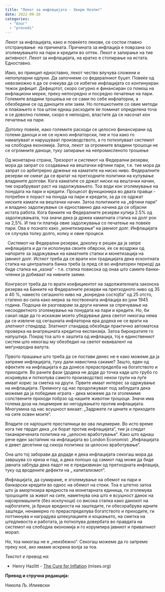 ```yaml
---
title: "Лекот за инфлацијата - Хенри Хезлит"
date: 2022-09-26
categories: 
  - "блог"
  - "prevodi"
---
```


Лекот за инфлацијата, како и повеќето лекови, се состои главно отстранување  на причината. Причината за инфлација e поврзана со зголемувањето на пари и кредити во оптек. Лекот е запирање на тие активност. Лекот за инфлацијата, на кратко е стопирање на истата. Едноставно.

Иако, во принцип едноставно, лекот чество влучува сложени и непопуларни одлуки. Да започнеме со федералниот буџет. Повеќе од невозможно е да се очекува да се избегне инфлацијата со континуиран тежок дефицит. Дефицотот, скоро сигурно е финансиран со помош на инфлациони мерки, преку непосредно и посредно печатење на пари. Големите владини трошења не се сами по себе инфлаторни, а обезбедени се од даноците или заем. Но потешкотиите со овие методи е плаќањето е тоа штом еднаш расходите ќе поминат определена точа и се доволно големи, скоро е непходно, властите да се насочат кон печатење на пари.

Дотолку повеќе, иако големите расходи се целосно финансирани од големи даноци и не се нужно инфлаторски, тие и тоа како го намалуваат и нарушуваат производството, а го поткопуваат системот на слободна економија. Затоа, лекот за огромните владини трошоци не се огромните даноци, туку запирање на непромисленото трошење

Од монетарна страна, Трезорот и системот на Федерални резерви, мора да запрат со создавање на вештачки ефтини пари, т.е. тие мора да запрат со арбитрерно држење на каматите на ниско ниво. Федералните резерви не смеат да се вратат на претходните политики на купување владините долгови. Кога каматите се држат ниски на вештачки начин, тие охрабруваат раст на задолжувањето. Тоа води кон зголемување на понудата на пари и кредити. Процесот функционира во двата правци - потребен е пораст на понуда на пари и кредити, за да се одржат ниските камати на вештачки начин. Затоа политиките на „ефтини пари“ и владино задолжување се едноставнно два начина да се објасни истата работа. Кога банките на Федералните резерви купија 2.5% од задолжувањата, тоа значи дека ја држеа каматната стапка на долг рок на 2,5%. И тиа ги платија овие задолжувања со печатење на повеќе пари. Ова е познато како „монетизирање“ на јавниот долг. Инфлацијата се случува толку долго, колку и овие процеси. 

  Системот на Федерални резерви, доколку е решен да ја запре инфлацијата и да ги исполнува своите обврски, ќе се воздржи од напорите за задржување на каматните стапки и монетизација на јавниот долг. Истиот треба да се врати кон традицијата дека есконтната стапка на централната банка треба (а пред сè во инфлаторен период) да биде стапка на „казна“ - т.е. стапка повисока од онаа што самите банки-членки ја добиваат на нивните заеми.

Конгресот треба да го врати коефициентот на задолжителната законска резерва на Банките на Федералните резерви на претходното ниво од 35 и 40 %, наместо сегашното ниво на „вонредна состојба“ од 25 отсто, стапено во сила како мерка за поствоената инфлација во јуни 1945 година. Подоцна ќе разговарам за други начини за спречување на несоодветното зголемување на понудата на пари и кредити. Но, би сакал овде да го искажам моето убедување дека светот никогаш нема да се извлече од сегашната инфлаторна ера додека не се врати на _златниот стандард_. Златниот стандард обезбеди практично автоматска проверка на внатрешната кредитна експанзија. Затоа бирократите го напуштија. Покрај тоа што е заштита од инфлација, тој е единствениот систем што некогаш му обезбедил на светот еквивалент на меѓународна валута.

Првото прашање што треба да се постави денес не е како можеме да ја запреме инфлацијата, туку дали навистина сакаме? Зашто, еден од ефектите на инфлацијата е да донесе прераспределба на богатството и приходите. Во раните фази (додека не дојде до точка каде што грубо го искривува и поткопува самото производство) некои групи на луѓе имаат корис за сметка на други. Првите имаат интерес за одржување на инфлацијата. Премногу од нас продолжуваат под заблудата дека можеме да ја победиме играта - дека можеме да ги зголемиме сопствените приходи побрзо од нашите животни трошоци. Значи има голема доза на лицемерие во негодувањето против инфлацијата. Многумина од нас всушност викаат: „Задржете ги цените и приходите на сите освен моите“.

Владите се најлошите престапници во ова лицемерие. Во исто време кога тие тврдат дека „се борат против инфлацијата“, тие ја следат таканаречената политика на „целосно вработување“. Како што еднаш рече еден застапник на инфлацијата во London Economist: „Инфлацијата е девет десетини од секоја политика за целосно вработување“.

Она што тој заборави да додаде е дека инфлацијата секогаш мора да завршува со криза и пад, а дека полошо од самиот пад може да биде јавната заблуда дека падот не е предизвикан од претходната инфлација, туку од вродените дефекти на „ капитализмот“.

Инфлацијата, да сумираме, е зголемување на обемот на пари и банкарски кредити во однос на обемот на стоки. Тоа е штетно затоа што ја амортизира вредноста на монетарната единица, ги зголемува трошоците за живот на сите, наметнува она што е всушност данок на најсиромашните (без исклучоци) со висока стапка како данокот на најбогатите, ја брише вредноста на заштедите, ги обесхрабрува идните заштеди, ненамерно го прераспределува богатството и приходите, ги поттикнува и наградува шпекулациите и коцкањето, на сметка на штедливоста и работата, ја поткопува довербата во правдата на системот на слободна економија и го корумпира јавниот и приватниот морал.

Но, тоа никогаш не е „неизбежно“. Секогаш можеме да го запреме преку ноќ, ако имаме искрена волја за тоа.

_Текстот е превод на_: 

- Henry Hazlitt - [The Cure for Inflation](https://mises.org/wire/cure-inflation) (mises.org)

**Превод и стручна редакција:** 

Никола Љ. Илиевски
